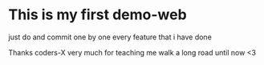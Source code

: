 # This is my first demo-web
just do and commit one by one every feature that i have done

Thanks coders-X very much for teaching me walk a long road until now <3
